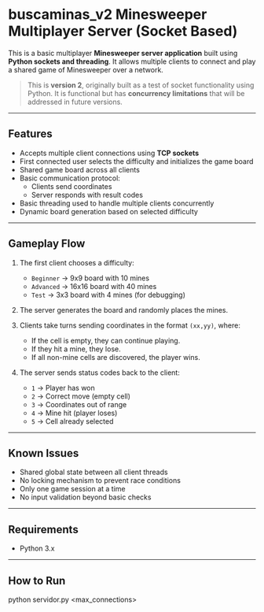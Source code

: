# buscaminas_v2 Minesweeper Multiplayer Server (Socket Based)

This is a basic multiplayer **Minesweeper server application** built using **Python sockets and threading**. It allows multiple clients to connect and play a shared game of Minesweeper over a network.

> This is **version 2**, originally built as a test of socket functionality using Python. It is functional but has **concurrency limitations** that will be addressed in future versions.

---

## Features

- Accepts multiple client connections using **TCP sockets**
- First connected user selects the difficulty and initializes the game board
- Shared game board across all clients
- Basic communication protocol:
  - Clients send coordinates
  - Server responds with result codes
- Basic threading used to handle multiple clients concurrently
- Dynamic board generation based on selected difficulty

---

## Gameplay Flow

1. The first client chooses a difficulty:
   - `Beginner` → 9x9 board with 10 mines
   - `Advanced` → 16x16 board with 40 mines
   - `Test` → 3x3 board with 4 mines (for debugging)

2. The server generates the board and randomly places the mines.

3. Clients take turns sending coordinates in the format `(xx,yy)`, where:
   - If the cell is empty, they can continue playing.
   - If they hit a mine, they lose.
   - If all non-mine cells are discovered, the player wins.

4. The server sends status codes back to the client:
   - `1` → Player has won
   - `2` → Correct move (empty cell)
   - `3` → Coordinates out of range
   - `4` → Mine hit (player loses)
   - `5` → Cell already selected

---

## Known Issues

- Shared global state between all client threads
- No locking mechanism to prevent race conditions
- Only one game session at a time
- No input validation beyond basic checks

---

## Requirements

- Python 3.x

---

## How to Run

python servidor.py <host> <port> <max_connections>
